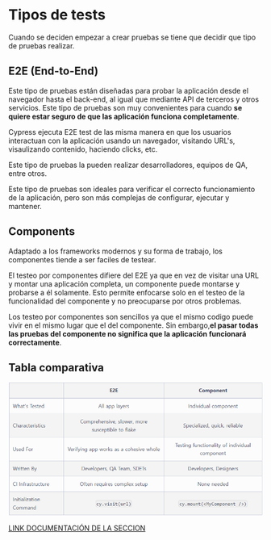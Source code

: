 # Tipos de tests

Cuando se deciden empezar a crear pruebas se tiene que decidir que tipo de pruebas realizar.

## E2E (End-to-End)

Este tipo de pruebas están diseñadas para probar la aplicación desde el navegador hasta el back-end, al igual que mediante API de terceros y otros servicios. Este tipo de pruebas son muy convenientes para cuando **se quiere estar seguro de que las aplicación funciona completamente**.

Cypress ejecuta E2E test de las misma manera en que los usuarios interactuan con la aplicación usando un navegador, visitando URL's, visaulizando contenido, haciendo clicks, etc.

Este tipo de pruebas la pueden realizar desarrolladores, equipos de QA, entre otros.

Este tipo de pruebas son ideales para verificar el correcto funcionamiento de la aplicación, pero son más complejas de configurar, ejecutar y mantener.


## Components

Adaptado a los frameworks modernos y su forma de trabajo, los componentes tiende a ser faciles de testear.

El testeo por componentes difiere del E2E ya que en vez de visitar una URL y montar una aplicación completa, un componente puede montarse y probarse a él solamente. Esto permite enfocarse solo en el testeo de la funcionalidad del componente y no preocuparse por otros problemas.

Los testeo por componentes son sencillos ya que el mismo codigo puede vivir en el mismo lugar que el del componente. Sin embargo,**el pasar todas las pruebas del componente no significa que la aplicación funcionará correctamente**.


## Tabla comparativa

![Tabla comparativa](image.png)


[LINK DOCUMENTACIÓN DE LA SECCION](
https://docs.cypress.io/guides/core-concepts/testing-types)
